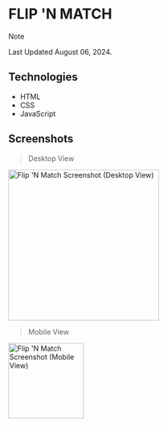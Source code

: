 # FLIP 'N MATCH
> [!NOTE]
> Last Updated August 06, 2024.

## Technologies
- HTML
- CSS
- JavaScript

## Screenshots
> Desktop View
<img width="300" alt="Flip 'N Match Screenshot (Desktop View)" src="https://github.com/user-attachments/assets/e4bc0a41-2ef4-4fd2-96ff-0f3f1f964dd0">

> Mobile View
<img width="150" alt="Flip 'N Match Screenshot (Mobile View)" src="https://github.com/user-attachments/assets/bae47233-174e-4a64-a034-f5f5b0dc5372">
